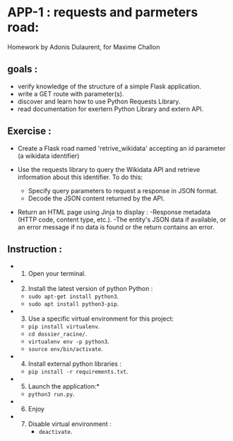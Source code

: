# APP-1 : requests and parmeters road: 

Homework by Adonis Dulaurent, for Maxime Challon 

## goals : 

- verify knowledge of the structure of a simple Flask application.
- write a GET route with parameter(s).
- discover and learn how to use Python Requests Library.
- read documentation for exertern Python Library and extern API.

## Exercise : 

- Create a Flask road named 'retrive_wikidata' accepting an id parameter (a wikidata identifier)
- Use the requests library to query the Wikidata API and retrieve information about this identifier. To do this:
    - Specify query parameters to request a response in JSON format.
    - Decode the JSON content returned by the API.

- Return an HTML page using Jinja to display :
    -Response metadata (HTTP code, content type, etc.).
    -The entity's JSON data if available, or an error message if no data is found or the return contains an error.

## Instruction : 

- 1. Open your terminal. 

- 2. Install the latest version of python Python :
    - `sudo apt-get install python3`.
    - `sudo apt install python3-pip`.
      
- 3. Use a specific virtual environment for this project:
	-  `pip install virtualenv`.
	- `cd dossier_racine/`.
	- `virtualenv env -p python3`.
	-  `source env/bin/activate`.


- 4. Install external python libraries :
     
    - `pip install -r requirements.txt`.

- 5. Launch the application:*
     
    - `python3 run.py`.

- 6. Enjoy

- 7. Disable virtual environment :
     - `deactivate`.


